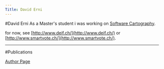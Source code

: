 ```yaml
---
Title: David Erni
---
```

#David Erni
As a Master's student i was working on [Software Cartography](%base_url%/research/softwarecartography).

for now, see [http://www.deif.ch/](http://www.deif.ch/) or [http://www.smartvote.ch/](http://www.smartvote.ch/).

---

#Publications

[Author Page](%assets_url%/scgbib/?query=David+Erni&filter=Year)
